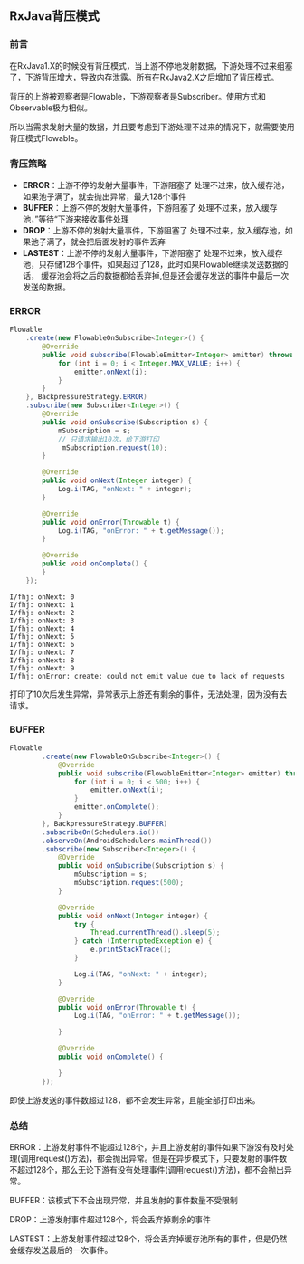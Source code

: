 ## RxJava背压模式

### 前言

在RxJava1.X的时候没有背压模式，当上游不停地发射数据，下游处理不过来组塞了，下游背压增大，导致内存泄露。所有在RxJava2.X之后增加了背压模式。

背压的上游被观察者是Flowable，下游观察者是Subscriber。使用方式和Observable极为相似。

所以当需求发射大量的数据，并且要考虑到下游处理不过来的情况下，就需要使用背压模式Flowable。

### 背压策略

- **ERROR**：上游不停的发射大量事件，下游阻塞了 处理不过来，放入缓存池，如果池子满了，就会抛出异常，最大128个事件
- **BUFFER**：上游不停的发射大量事件，下游阻塞了 处理不过来，放入缓存池，”等待“下游来接收事件处理
- **DROP**：上游不停的发射大量事件，下游阻塞了 处理不过来，放入缓存池，如果池子满了，就会把后面发射的事件丢弃
- **LASTEST**：上游不停的发射大量事件，下游阻塞了 处理不过来，放入缓存池，只存储128个事件，如果超过了128，此时如果Flowable继续发送数据的话， 缓存池会将之后的数据都给丢弃掉,但是还会缓存发送的事件中最后一次发送的数据。

### ERROR

```java
Flowable
	.create(new FlowableOnSubscribe<Integer>() {
	    @Override
	    public void subscribe(FlowableEmitter<Integer> emitter) throws Exception {
			for (int i = 0; i < Integer.MAX_VALUE; i++) {
			    emitter.onNext(i);
			}
	    }
	}, BackpressureStrategy.ERROR)
	.subscribe(new Subscriber<Integer>() {
	    @Override
	    public void onSubscribe(Subscription s) {
			mSubscription = s;
			// 只请求输出10次，给下游打印
             mSubscription.request(10);
	    }

	    @Override
	    public void onNext(Integer integer) {
			Log.i(TAG, "onNext: " + integer);
	    }

	    @Override
	    public void onError(Throwable t) {
			Log.i(TAG, "onError: " + t.getMessage());
	    }

	    @Override
	    public void onComplete() {
	    }
	});
```

```
I/fhj: onNext: 0
I/fhj: onNext: 1
I/fhj: onNext: 2
I/fhj: onNext: 3
I/fhj: onNext: 4
I/fhj: onNext: 5
I/fhj: onNext: 6
I/fhj: onNext: 7
I/fhj: onNext: 8
I/fhj: onNext: 9
I/fhj: onError: create: could not emit value due to lack of requests
```

打印了10次后发生异常，异常表示上游还有剩余的事件，无法处理，因为没有去请求。

### BUFFER

```java
Flowable
        .create(new FlowableOnSubscribe<Integer>() {
            @Override
            public void subscribe(FlowableEmitter<Integer> emitter) throws Exception {
                for (int i = 0; i < 500; i++) {
                    emitter.onNext(i);
                }
                emitter.onComplete();
            }
        }, BackpressureStrategy.BUFFER)
        .subscribeOn(Schedulers.io())
        .observeOn(AndroidSchedulers.mainThread())
        .subscribe(new Subscriber<Integer>() {
            @Override
            public void onSubscribe(Subscription s) {
                mSubscription = s;
                mSubscription.request(500);
            }

            @Override
            public void onNext(Integer integer) {
                try {
                    Thread.currentThread().sleep(5);
                } catch (InterruptedException e) {
                    e.printStackTrace();
                }

                Log.i(TAG, "onNext: " + integer);
            }

            @Override
            public void onError(Throwable t) {
                Log.i(TAG, "onError: " + t.getMessage());

            }

            @Override
            public void onComplete() {

            }
        });
```

即使上游发送的事件数超过128，都不会发生异常，且能全部打印出来。

### 总结

ERROR：上游发射事件不能超过128个，并且上游发射的事件如果下游没有及时处理(调用request()方法)，都会抛出异常。但是在异步模式下，只要发射的事件数不超过128个，那么无论下游有没有处理事件(调用request()方法)，都不会抛出异常。

BUFFER：该模式下不会出现异常，并且发射的事件数量不受限制

DROP：上游发射事件超过128个，将会丢弃掉剩余的事件

LASTEST：上游发射事件超过128个，将会丢弃掉缓存池所有的事件，但是仍然会缓存发送最后的一次事件。